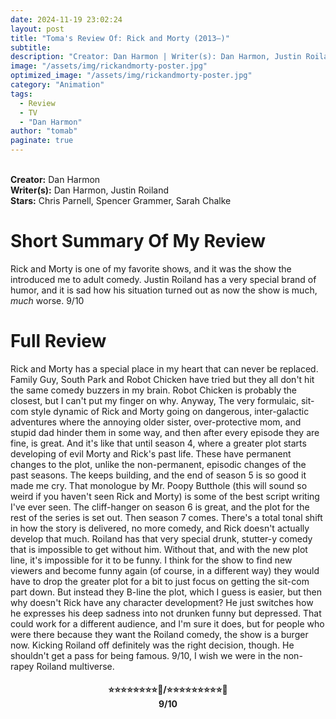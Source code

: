 ```yaml
---
date: 2024-11-19 23:02:24
layout: post
title: "Toma's Review Of: Rick and Morty (2013–)"
subtitle:
description: "Creator: Dan Harmon | Writer(s): Dan Harmon, Justin Roiland | Stars: Chris Parnell, Spencer Grammer, Sarah Chalke. An animated series on adult-swim about the infinite adventures of Rick, a genius alcoholic and careless scientist, with his grandson Morty, a 14 year-old anxious boy who is not so smart. Together, they explore the infinite universes; causing mayhem and running into trouble."
image: "/assets/img/rickandmorty-poster.jpg"
optimized_image: "/assets/img/rickandmorty-poster.jpg"
category: "Animation"
tags:
  - Review
  - TV
  - "Dan Harmon"
author: "tomab"
paginate: true
---
```


<br><strong>Creator:</strong> Dan Harmon<br><strong>Writer(s):</strong> Dan Harmon, Justin Roiland<br><strong>Stars:</strong> Chris Parnell, Spencer Grammer, Sarah Chalke

# Short Summary Of My Review

Rick and Morty is one of my favorite shows, and it was the show the introduced me to adult comedy. Justin Roiland has a very special brand of humor, and it is sad how his situation turned out as now the show is much, *much* worse. 9/10

# Full Review

Rick and Morty has a special place in my heart that can never be replaced. Family Guy, South Park and Robot Chicken have tried but they all don't hit the same comedy buzzers in my brain. Robot Chicken is probably the closest, but I can't put my finger on why. Anyway, The very formulaic, sit-com style dynamic of Rick and Morty going on dangerous, inter-galactic adventures where the annoying older sister, over-protective mom, and stupid dad hinder them in some way, and then after every episode they are fine, is great. And it's like that until season 4, where a greater plot starts developing of evil Morty and Rick's past life. These have permanent changes to the plot, unlike the non-permanent, episodic changes of the past seasons. The keeps building, and the end of season 5 is so good it made me cry. That monologue by Mr. Poopy Butthole (this will sound so weird if you haven't seen Rick and Morty) is some of the best script writing I've ever seen. The cliff-hanger on season 6 is great, and the plot for the rest of the series is set out. Then season 7 comes. There's a total tonal shift in how the story is delivered, no more comedy, and Rick doesn't actually develop that much. Roiland has that very special drunk, stutter-y comedy that is impossible to get without him. Without that, and with the new plot line, it's impossible for it to be funny. I think for the show to find new viewers and become funny again (of course, in a different way) they would have to drop the greater plot for a bit to just focus on getting the sit-com part down. But instead they B-line the plot, which I guess is easier, but then why doesn't Rick have any character development? He just switches how he expresses his deep sadness into not drunken funny but depressed. That could work for a different audience, and I'm sure it does, but for people who were there because they want the Roiland comedy, the show is a burger now. Kicking Roiland off definitely was the right decision, though. He shouldn't get a pass for being famous. 9/10, I wish we were in the non-rapey Roiland multiverse.

<h4 style="text-align:center;"> ⭐⭐⭐⭐⭐⭐⭐⭐🌟/⭐⭐⭐⭐⭐⭐⭐⭐⭐🌟<br>9/10</h4>

